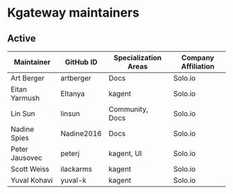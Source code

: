 # Kgateway maintainers

## Active

<!---
Please keep the table sorted.
-->

| Maintainer | GitHub ID | Specialization Areas | Company Affiliation |
| ---- | ---- | ---- | ---- |
| Art Berger | artberger | Docs | Solo.io |
| Eitan Yarmush | EItanya | kagent | Solo.io |
| Lin Sun | linsun | Community, Docs | Solo.io |
| Nadine Spies | Nadine2016 | Docs | Solo.io |
| Peter Jausovec | peterj | kagent, UI | Solo.io |
| Scott Weiss | ilackarms | kagent | Solo.io |
| Yuval Kohavi | yuval-k | kagent | Solo.io |

